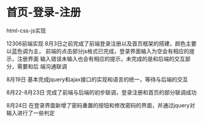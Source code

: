 # 首页-登录-注册
html-css-js实现

12306前端实现
8月3日之前完成了前端登录注册以及首页框架的搭建，颜色主要以蓝色调为主，
前端的点击部分js格式已完成，登录界面输入为空会有相应的提示，注册界面
输入错误未输入也会有相应的提示，未完成的是和后端的交互部分，需要和后
端沟通联调


8月19日
基本完成jquery和ajax接口的实现和语言的统一，等待与后端的交互



8月22-8月23日
完成了前端与后端的初步联调，登录注册和首页的部分联调成功

8月24日
在登录界面新增了密码重置的按钮和修改密码的界面，并通过jquery对输入进行了一些判定
